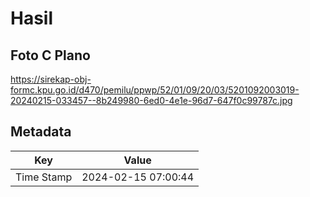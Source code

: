 # Hasil

## Foto C Plano

https://sirekap-obj-formc.kpu.go.id/d470/pemilu/ppwp/52/01/09/20/03/5201092003019-20240215-033457--8b249980-6ed0-4e1e-96d7-647f0c99787c.jpg


## Metadata

| Key        | Value               |
| ---------- | ------------------- |
| Time Stamp | 2024-02-15 07:00:44 |



